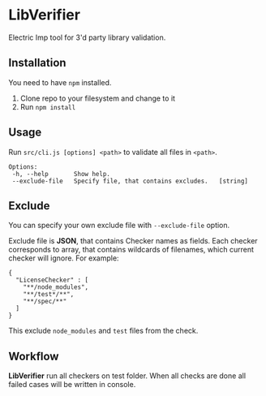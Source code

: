 # LibVerifier
Electric Imp tool for 3'd party library validation.

## Installation 
You need to have `npm` installed.
1. Clone repo to your filesystem and change to it
2. Run `npm install`

## Usage
Run `src/cli.js [options] <path>` to validate all files in `<path>`.

```
Options:
 -h, --help       Show help.
 --exclude-file   Specify file, that contains excludes.   [string]
```

## Exclude
You can specify your own exclude file with `--exclude-file` option.

Exclude file is **JSON**, that contains Checker names as fields. Each checker corresponds to array, that contains wildcards of filenames, which current checker will ignore. 
For example:
```
{
  "LicenseChecker" : [
    "**/node_modules",
    "**/test*/**",
    "**/spec/**"
  ]
}
```
This exclude `node_modules` and `test` files from the check.

## Workflow
**LibVerifier** run all checkers on test folder. When all checks are done all failed cases will be written in console.
